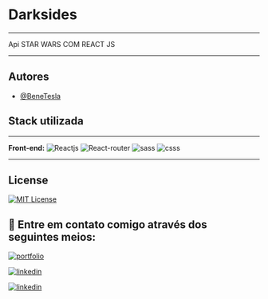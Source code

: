 
# Darksides

***** 
Api STAR WARS COM REACT JS
*****






## Autores

- [@BeneTesla](https://github.com/benetesla)


## Stack utilizada
*****
**Front-end:**
![Reactjs](https://img.shields.io/badge/React-20232A?style=for-the-badge&logo=react&logoColor=61DAFB)
![React-router](https://img.shields.io/badge/React_Router-CA4245?style=for-the-badge&logo=react-router&logoColor=white)
![sass](https://img.shields.io/badge/CSS3-1572B6?style=for-the-badge&logo=css3&logoColor=white)
![csss](https://img.shields.io/badge/JavaScript-323330?style=for-the-badge&logo=javascript&logoColor=F7DF1E)

*****

## License

[![MIT License](https://img.shields.io/badge/License-MIT-green.svg)](https://choosealicense.com/licenses/mit/)


## 🔗 Entre em contato comigo através dos seguintes meios:

[![portfolio](https://img.shields.io/badge/my_portfolio-000?style=for-the-badge&logo=ko-fi&logoColor=white)](https://bene-teslav1.vercel.app/)

[![linkedin](https://img.shields.io/badge/linkedin-0A66C2?style=for-the-badge&logo=linkedin&logoColor=white)](https://www.linkedin.com/in/bene-tesla/)

[![linkedin](https://img.shields.io/badge/Instagram-E4405F?style=for-the-badge&logo=instagram&logoColor=white)](https://www.instagram.com/bene_tesla/)


